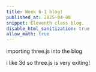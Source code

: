 ```yaml
---
title: Week 6-1 blog!
published_at: 2025-04-08
snippet: Eleventh class blog. 
disable_html_sanitization: true
allow_math: true
---
```


importing three.js into the blog

i like 3d so three.js is very exiting!

<div id="three.js_container"></div>

<script type="module">
    import * as THREE from '../static/250408/scripts/three.module.js';

    const container = document.getElementById (`../static/250408/scripts/three.js_container`)
    const width = container.parentNode.scrollWidth
    const height = width * 9 / 16

			import { OrbitControls } from '../static/250408/scripts/OrbitControls.js';
			import { TeapotGeometry } from '../static/250408/scripts/TeapotGeometry.js';

			const teapotSize = 300

			let teapot

			const textureMap = new THREE.TextureLoader ()
				.load ('../static/250408/textures/uv_grid_opengl.jpg')
			textureMap.wrapS = textureMap.wrapT = THREE.RepeatWrapping
			textureMap.anisotropy = 16
			textureMap.colorSpace = THREE.SRGBColorSpace

			// REFLECTION MAP
			const path = '../static/250408/textures/pisa/'
			const urls = [ 'px.png', 'nx.png', 'py.png', 'ny.png', 'pz.png', 'nz.png' ]
			const textureCube = new THREE.CubeTextureLoader().setPath( path ).load( urls )

			const materials = {
				wireframe: = new THREE.MeshBasicMaterial( { 
					wireframe: true
					} ),
				flat: new THREE.MeshPhongMaterial( { 
					specular: 0x000000, 
					flatShading: true, 
					side: THREE.DoubleSide 
				} ),
				smooth: new THREE.MeshLambertMaterial( { 
					side: THREE.DoubleSide 
				} ),
				glossy: new THREE.MeshPhongMaterial( { 
					color: 0xc0c0c0, 
					specular: 0x404040, 
					shininess: 300, 
					side: THREE.DoubleSide 
				} ),
				textured: new THREE.MeshPhongMaterial( { 
					map: textureMap, 
					side: THREE.DoubleSide 
				} ),
				reflective: new THREE.MeshPhongMaterial( { 
					envMap: textureCube, 
					side: THREE.DoubleSide 
				} ),
			}
			const rand_el = a => a[Math.floor (Math.random () * a.length)]
			
			const rand_tess = () => rand_el ([ 20, 30, 40, 50 ])


			// CAMERA
			const camera = new THREE.PerspectiveCamera( 45, width / height, 1, 80000 )
			camera.position.set( - 600, 550, 1300 )

			// LIGHTS
			const ambientLight = new THREE.AmbientLight( 0x7c7c7c, 2.0 )

			const light = new THREE.DirectionalLight( 0xFFFFFF, 2.0 )
			light.position.set( 0.32, 0.39, 0.7 )

			// RENDERER
			renderer = new THREE.WebGLRenderer( { antialias: true } )
			renderer.setPixelRatio( window.devicePixelRatio )
			renderer.setSize( width, height )
			container.appendChild( renderer.domElement )

			// CONTROLS
			const cameraControls = new OrbitControls( camera, renderer.domElement )

			// scene itself
			const scene = new THREE.Scene();
			scene.background = new THREE.Color( 0xAAAAAA );
			scene.add( ambientLight );
			scene.add( light );

			let material = materials [ 'wireframe' ]

			const mutate_geometry = (g,p) => {
				const length = g.index.array.length
				const glitch_amount = Math.abs ((p * 2) - 1) ** 5 
				//abstract and reverse to the power of 5??
				const glitch_length = Math.floor (glitch_amount * length)
				const glitch_location = Math.floor (
					Math.random () * (length - glitch_length)
				)

				const mutation = p >= 0.5
					? () => Math.floor (Math.random () * 8192)
					//2^13
					: () => 0

				const front = g.index.array.slice (0, glitch_location)
				const middle = new Uint16Array (glitch_length)
				.fill(0)
				.map (mutation)
				const back = g.index.array.slice (glitch_location + glitch_length)

				const mutated = new Uint16Array (length)
				mutated.set (front)
				mutated.set (middle, front.length)
				muted.set (back, front.length + middle.length)
			
				g.index.array = mutated

			}

			let next_glitch_time = 0
			let is_glitching = false 
			let geometry = new Teapot Geometry (
				300, //teapotsize
				rand_tess (),
				true,
				true,
				true,
				true,
			)

			const draw_teapot = ms => {

				if (teapot !== undefned){
					teapot.geometry.dispose()
					scene.remove (teapot)
				}

				const t = ms * 0.001

				if (t > next_glitch_time){
					const period = Math.random () ** 24 * 6
					next_glitch_time = t + period

					is_glitching = !is_glitching

					if (is_glitching) mutate_geometry (geometry, Math.random())

					else {
						geometry = new TeapotGeometry (
						teapotSize,
						rand_tess (), 
						Math.random () < 0.8,
						Math.random () < 0.8,
						true,
						true,
						true 
					)

					const type = rand_el ([ 
						`wireframe`, 
						`flat`, 
						`smooth`, 
						`glossy`, 
						`textured`, 
						`reflective` 
					])
					material = materials[ type ]

					scene.background = type === `reflective` 
						? textureCube
						: null
						}
				}
			}
			  teapot = new THREE.Mesh (geometry, material)
   scene.add (teapot)

   renderer.render (scene, camera)

   requestAnimationFrame (draw_teapot)
}

requestAnimationFrame (draw_teapot)
		</script>
